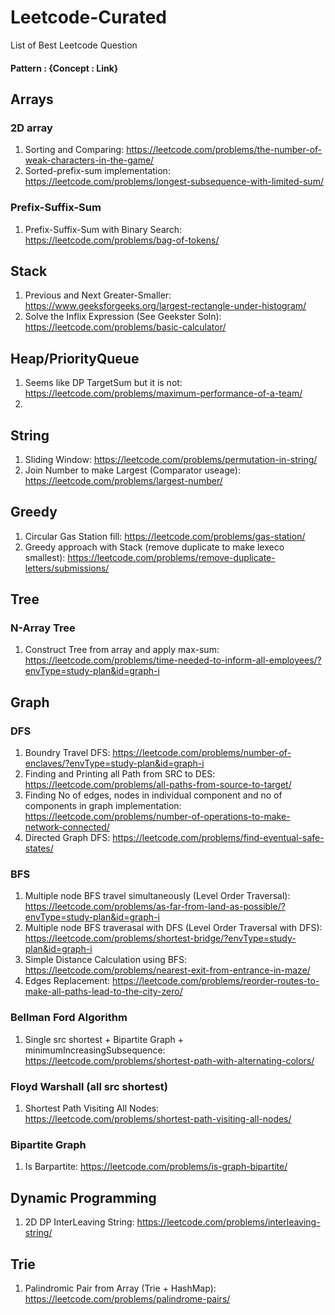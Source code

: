 # Leetcode-Curated
List of Best Leetcode Question

#### Pattern : {Concept : Link}

## Arrays
### 2D array
1. Sorting and Comparing: https://leetcode.com/problems/the-number-of-weak-characters-in-the-game/
2. Sorted-prefix-sum implementation: https://leetcode.com/problems/longest-subsequence-with-limited-sum/

### Prefix-Suffix-Sum
1. Prefix-Suffix-Sum with Binary Search: https://leetcode.com/problems/bag-of-tokens/

## Stack
1. Previous and Next Greater-Smaller: https://www.geeksforgeeks.org/largest-rectangle-under-histogram/
2. Solve the Inflix Expression (See Geekster Soln): https://leetcode.com/problems/basic-calculator/ 

## Heap/PriorityQueue
1. Seems like DP TargetSum but it is not: https://leetcode.com/problems/maximum-performance-of-a-team/
2. 

## String
1. Sliding Window: https://leetcode.com/problems/permutation-in-string/
2. Join Number to make Largest (Comparator useage): https://leetcode.com/problems/largest-number/

## Greedy
1. Circular Gas Station fill: https://leetcode.com/problems/gas-station/
2. Greedy approach with Stack (remove duplicate to make lexeco smallest): https://leetcode.com/problems/remove-duplicate-letters/submissions/

## Tree
### N-Array Tree
1. Construct Tree from array and apply max-sum: https://leetcode.com/problems/time-needed-to-inform-all-employees/?envType=study-plan&id=graph-i

## Graph
### DFS
1. Boundry Travel DFS: https://leetcode.com/problems/number-of-enclaves/?envType=study-plan&id=graph-i
2. Finding and Printing all Path from SRC to DES: https://leetcode.com/problems/all-paths-from-source-to-target/
3. Finding No of edges, nodes in individual component and no of components in graph implementation: https://leetcode.com/problems/number-of-operations-to-make-network-connected/
4. Directed Graph DFS: https://leetcode.com/problems/find-eventual-safe-states/
### BFS
1. Multiple node BFS travel simultaneously (Level Order Traversal): https://leetcode.com/problems/as-far-from-land-as-possible/?envType=study-plan&id=graph-i
2. Multiple node BFS traverasal with DFS (Level Order Traversal with DFS): https://leetcode.com/problems/shortest-bridge/?envType=study-plan&id=graph-i
3. Simple Distance Calculation using BFS: https://leetcode.com/problems/nearest-exit-from-entrance-in-maze/
4. Edges Replacement: https://leetcode.com/problems/reorder-routes-to-make-all-paths-lead-to-the-city-zero/
### Bellman Ford Algorithm
1. Single src shortest + Bipartite Graph + minimumIncreasingSubsequence: https://leetcode.com/problems/shortest-path-with-alternating-colors/
### Floyd Warshall (all src shortest)
1. Shortest Path Visiting All Nodes: https://leetcode.com/problems/shortest-path-visiting-all-nodes/
### Bipartite Graph
1. Is Barpartite: https://leetcode.com/problems/is-graph-bipartite/


## Dynamic Programming
1. 2D DP InterLeaving String: https://leetcode.com/problems/interleaving-string/

## Trie 
1. Palindromic Pair from Array (Trie + HashMap): https://leetcode.com/problems/palindrome-pairs/
